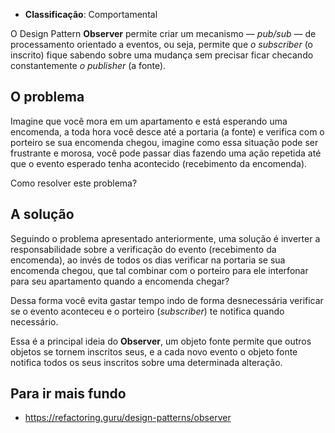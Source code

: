 - **Classificação**: Comportamental

O Design Pattern **Observer** permite criar um mecanismo — _pub/sub_ — de processamento orientado a eventos, ou seja, permite que _o subscriber_ (o inscrito) fique sabendo sobre uma mudança sem precisar ficar checando constantemente _o publisher_ (a fonte).

## O problema

Imagine que você mora em um apartamento e está esperando uma encomenda, a toda hora você desce até a portaria (a fonte) e verifica com o porteiro se sua encomenda chegou, imagine como essa situação pode ser frustrante e morosa, você pode passar dias fazendo uma ação repetida até que o evento esperado tenha acontecido (recebimento da encomenda).

Como resolver este problema?

## A solução

Seguindo o problema apresentado anteriormente, uma solução é inverter a responsabilidade sobre a verificação do evento (recebimento da encomenda), ao invés de todos os dias verificar na portaria se sua encomenda chegou, que tal combinar com o porteiro para ele interfonar para seu apartamento quando a encomenda chegar?

Dessa forma você evita gastar tempo indo de forma desnecessária verificar se o evento aconteceu e o porteiro (_subscriber_) te notifica quando necessário.

Essa é a principal ideia do **Observer**, um objeto fonte permite que outros objetos se tornem inscritos seus, e a cada novo evento o objeto fonte notifica todos os seus inscritos sobre uma determinada alteração.

## Para ir mais fundo

- <https://refactoring.guru/design-patterns/observer>